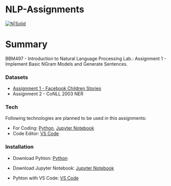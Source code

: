 # NLP-Assignments


[![N|Solid](https://cldup.com/dTxpPi9lDf.thumb.png)](https://nodesource.com/products/nsolid)

# Summary

BBM497 - Introduction to Natural Language Processing Lab.:
Assignment 1 - Implement Basic NGram Models and Generate Sentences.

### Datasets
* [Assignment 1 - Facebook Children Stories][ass1]
* Assignment 2 - CoNLL 2003 NER

### Tech

Following technologies are planned to be used in this assignments:

* For Coding: [Python][Python], [Jupyter Notebook][Jupyter]
* Code Editor: [VS Code][vscode]

### Installation

* Download Pyhton: [Python][pythonDown]
* Download Jupyter Notebook: [Jupyter Notebook][jupyterDown]
* Pyhton with VS Code: [VS Code][vscode]

   [dill]: <https://github.com/BeratKARATAS53/Pet-Adoption-Project>
   [vscode]: <https://code.visualstudio.com/docs/languages/python>
   [python]: <https://www.python.org/>
   [jupyter]: <https://jupyter.org/>
   [pythonDown]: <https://www.python.org/downloads/>
   [jupyterDown]: <https://jupyter.org/install.html>
   [github]: <https://github.com/>
   
   [ass1]: <https://venturebeat.com/2016/02/18/facebook-releases-1-6gb-data-set-of-childrens-stories-for-training-its-ai/>
